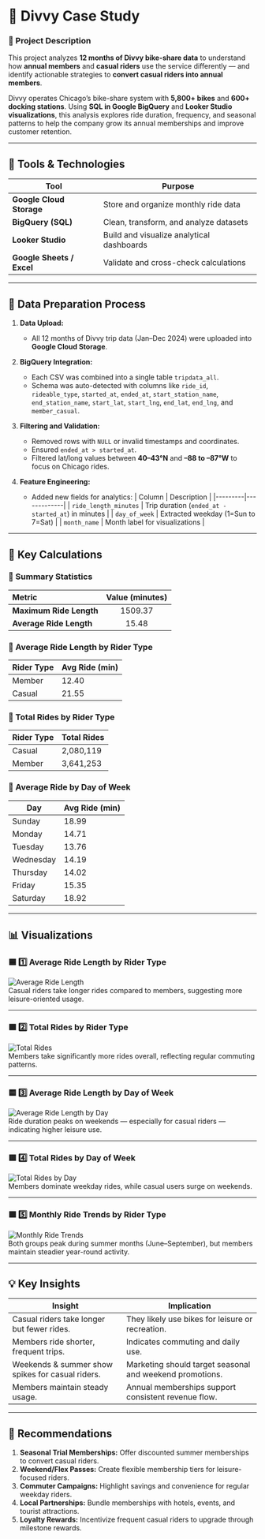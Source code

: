 # 🚴 Divvy Case Study 

### 🧭 Project Description  
This project analyzes **12 months of Divvy bike-share data** to understand how **annual members** and **casual riders** use the service differently — and identify actionable strategies to **convert casual riders into annual members**.  

Divvy operates Chicago’s bike-share system with **5,800+ bikes** and **600+ docking stations**. Using **SQL in Google BigQuery** and **Looker Studio visualizations**, this analysis explores ride duration, frequency, and seasonal patterns to help the company grow its annual memberships and improve customer retention.  

---

## 🧰 Tools & Technologies  
| Tool | Purpose |
|------|----------|
| **Google Cloud Storage** | Store and organize monthly ride data |
| **BigQuery (SQL)** | Clean, transform, and analyze datasets |
| **Looker Studio** | Build and visualize analytical dashboards |
| **Google Sheets / Excel** | Validate and cross-check calculations |

---

## 🧹 Data Preparation Process  

1. **Data Upload:**  
   - All 12 months of Divvy trip data (Jan–Dec 2024) were uploaded into **Google Cloud Storage**.  

2. **BigQuery Integration:**  
   - Each CSV was combined into a single table `tripdata_all`.  
   - Schema was auto-detected with columns like `ride_id`, `rideable_type`, `started_at`, `ended_at`, `start_station_name`, `end_station_name`, `start_lat`, `start_lng`, `end_lat`, `end_lng`, and `member_casual`.

3. **Filtering and Validation:**  
   - Removed rows with `NULL` or invalid timestamps and coordinates.  
   - Ensured `ended_at > started_at`.  
   - Filtered lat/long values between **40–43°N** and **–88 to –87°W** to focus on Chicago rides.  

4. **Feature Engineering:**  
   - Added new fields for analytics:
     | Column | Description |
     |---------|-------------|
     | `ride_length_minutes` | Trip duration (`ended_at - started_at`) in minutes |
     | `day_of_week` | Extracted weekday (1=Sun to 7=Sat) |
     | `month_name` | Month label for visualizations |

---

## 🧮 Key Calculations  

### 🔹 Summary Statistics  
| Metric | Value (minutes) |
|:--|:--:|
| **Maximum Ride Length** | 1509.37 |
| **Average Ride Length** | 15.48 |

### 🔹 Average Ride Length by Rider Type  
| Rider Type | Avg Ride (min) |
|-------------|----------------|
| Member | 12.40 |
| Casual | 21.55 |

### 🔹 Total Rides by Rider Type  
| Rider Type | Total Rides |
|-------------|--------------|
| Casual | 2,080,119 |
| Member | 3,641,253 |

### 🔹 Average Ride by Day of Week  
| Day | Avg Ride (min) |
|------|----------------|
| Sunday | 18.99 |
| Monday | 14.71 |
| Tuesday | 13.76 |
| Wednesday | 14.19 |
| Thursday | 14.02 |
| Friday | 15.35 |
| Saturday | 18.92 |

---

## 📊 Visualizations  

### 🟦 1️⃣ Average Ride Length by Rider Type
![Average Ride Length](visuals/avg_ride_length_by_type.png)  
Casual riders take longer rides compared to members, suggesting more leisure-oriented usage.

---

### 🟩 2️⃣ Total Rides by Rider Type
![Total Rides](visuals/total_rides_by_type.png)  
Members take significantly more rides overall, reflecting regular commuting patterns.

---

### 🟨 3️⃣ Average Ride Length by Day of Week
![Average Ride Length by Day](visuals/avg_ride_length_by_day.png)  
Ride duration peaks on weekends — especially for casual riders — indicating higher leisure use.

---

### 🟥 4️⃣ Total Rides by Day of Week
![Total Rides by Day](visuals/total_rides_by_day.png)  
Members dominate weekday rides, while casual users surge on weekends.

---

### 🟪 5️⃣ Monthly Ride Trends by Rider Type
![Monthly Ride Trends](visuals/monthly_ride_trends_by_user_type.png)  
Both groups peak during summer months (June–September), but members maintain steadier year-round activity.

---

## 💡 Key Insights  

| Insight | Implication |
|----------|-------------|
| Casual riders take longer but fewer rides. | They likely use bikes for leisure or recreation. |
| Members ride shorter, frequent trips. | Indicates commuting and daily use. |
| Weekends & summer show spikes for casual riders. | Marketing should target seasonal and weekend promotions. |
| Members maintain steady usage. | Annual memberships support consistent revenue flow. |

---

## 🎯 Recommendations  

1. **Seasonal Trial Memberships:** Offer discounted summer memberships to convert casual riders.  
2. **Weekend/Flex Passes:** Create flexible membership tiers for leisure-focused riders.  
3. **Commuter Campaigns:** Highlight savings and convenience for regular weekday riders.  
4. **Local Partnerships:** Bundle memberships with hotels, events, and tourist attractions.  
5. **Loyalty Rewards:** Incentivize frequent casual riders to upgrade through milestone rewards.
